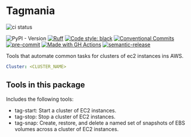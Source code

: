 # Tagmania
![ci status](https://github.com/svange/tagmania/actions/workflows/pipeline.yaml/badge.svg?branch=main)

![PyPI - Version](https://img.shields.io/pypi/v/tagmania)
[![Ruff](https://img.shields.io/endpoint?url=https://raw.githubusercontent.com/astral-sh/ruff/main/assets/badge/v2.json)](https://github.com/astral-sh/ruff)
<a href="https://github.com/psf/black"><img alt="Code style: black" src="https://img.shields.io/badge/code%20style-black-000000.svg"></a>
[![Conventional Commits](https://img.shields.io/badge/Conventional%20Commits-1.0.0-yellow.svg?style=flat-square)](https://conventionalcommits.org)
[![pre-commit](https://img.shields.io/badge/pre--commit-enabled-brightgreen?style=flat-square&logo=pre-commit&logoColor=white)](https://github.com/pre-commit/pre-commit)
[![Made with GH Actions](https://img.shields.io/badge/CI-GitHub_Actions-blue?logo=github-actions&logoColor=white)](https://github.com/features/actions "Go to GitHub Actions homepage")
[![semantic-release](https://img.shields.io/badge/%20%20%F0%9F%93%A6%F0%9F%9A%80-semantic--release-e10079.svg)](https://github.com/semantic-release/semantic-release)

Tools that automate common tasks for clusters of ec2 instances ins AWS. 
```yaml
Cluster: <CLUSTER_NAME>
```

## Tools in this package
Includes the following tools:
- tag-start: Start a cluster of EC2 instances.
- tag-stop: Stop a cluster of EC2 instances.
- tag-snap: Create, restore, and delete a named set of snapshots of EBS volumes across a cluster of EC2 instances.
